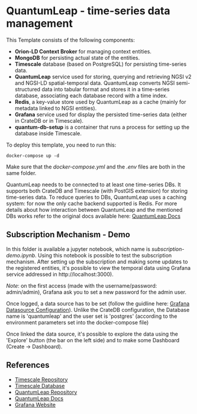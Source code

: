 # QuantumLeap - time-series data management

This Template consists of the following components: 
* **Orion-LD Context Broker** for managing context entities.
* **MongoDB** for persisting actual state of the entities.
* **Timescale** database (based on PostgreSQL) for persisting time-series data.
* **QuantumLeap** service used for storing, querying and retrieving NGSI v2 and NGSI-LD spatial-temporal data. QuantumLeap converts NGSI semi-structured data into tabular format and stores it in a time-series database, associating each database record with a time index.
* **Redis**, a key-value store used by QuantumLeap as a cache (mainly for metadata linked to NGSI entities).
* **Grafana** service used for display the persisted time-series data (either in CrateDB or in Timescale).
* **quantum-db-setup** is a container that runs a process for setting up the database inside Timescale.

To deploy this template, you need to run this:
```
docker-compose up -d
```
Make sure that the _docker-compose.yml_ and the _.env_ files are both in the same folder.

QuantumLeap needs to be connected to at least one time-series DBs. It supports both CrateDB and Timescale (with PostGIS extension) for storing time-series data. To reduce queries to DBs, QuantumLeap uses a caching system: for now the only cache backend supported is Redis. 
For more details about how interaction between QuantumLeap and the mentioned DBs works refer to the original docs available here: [QuantumLeap Docs](https://quantumleap.readthedocs.io/en/stable/)

## Subscription Mechanism - Demo

<!-- TO DO: add images for Grafana connection and in general more details to this demo -->

In this folder is available a jupyter notebook, which name is _subscription-demo.ipynb_. Using this notebook is possible to test the subscription mechanism. After setting up the subscription and making some updates to the registered entities, 
it's possible to view the temporal data using Grafana service addressed in http://localhost:3000).

_Note_: on the first access (made with the username/password: admin/admin), Grafana ask you to set a new password for the admin user. 

Once logged, a data source has to be set (follow the guidline here: [Grafana Datasource Configuration](https://quantumleap.readthedocs.io/en/stable/admin/grafana/)). Unlike the CrateDB configuration, the Database name is 'quantumleap' and the user set is 'postgres' 
(according to the environment parameters set into the docker-compose file)

Once linked the data source, it's possible to explore the data using the 'Explore' button (the bar on the left side) and to make some Dashboard (Create -> Dashboard).

## References

* [Timescale Repository](https://fiware-orion.readthedocs.io/en/master/)
* [Timescale Database](https://www.timescale.com/)
* [QuantumLeap Repository](https://github.com/FIWARE-GEs/quantum-leap)
* [QuantumLeap Docs](https://quantumleap.readthedocs.io/en/latest/)
* [Grafana Website](https://grafana.com/)
